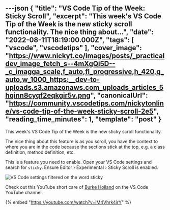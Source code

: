 ---json
{
  "title": "VS Code Tip of the Week: Sticky Scroll",
  "excerpt": "This week's VS Code Tip of the Week is the new sticky scroll functionality.  The nice thing about...",
  "date": "2022-08-11T18:19:00.000Z",
  "tags": [
    "vscode",
    "vscodetips"
  ],
  "cover_image": "https://www.nickyt.co/images/posts/_practicaldev_image_fetch_s--4mXgQi5D--_c_imagga_scale,f_auto,fl_progressive,h_420,q_auto,w_1000_https:__dev-to-uploads.s3.amazonaws.com_uploads_articles_5hqinn8cyqf2eqkgir5v.png",
  "canonicalUrl": "https://community.vscodetips.com/nickytonline/vs-code-tip-of-the-week-sticky-scroll-2e5",
  "reading_time_minutes": 1,
  "template": "post"
}
---

This week's VS Code Tip of the Week is the new sticky scroll functionality.

The nice thing about this feature is as you scroll, you have the context to where you are in the code because the sections stick at the top, e.g. a class definition, method definition, etc.

This is a feature you need to enable. Open your VS Code settings and search for `sticky`. Ensure Editor › Experimental › Sticky Scroll is enabled.

![VS Code settings filtered on the word sticky](https://www.nickyt.co/images/posts/_uploads_articles_t1nn44dww9jjxklf2wvh.png)
 
Check out this YouTube short care of [Burke Holland](https://twitter.com/burkeholland) on the VS Code YouTube channel.

{% embed "https://youtube.com/watch?v=iM4Vhrk4irY" %}
